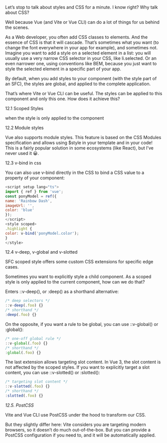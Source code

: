 Let’s stop to talk about styles and CSS for a minute. I know right? Why talk about CSS?

Well because Vue (and Vite or Vue CLI) can do a lot of things for us behind the scenes.

As a Web developer, you often add CSS classes to elements. And the essence of CSS is that it will cascade. That’s sometimes what you want (to change the font everywhere in your app for example), and sometimes not. Imagine you want to add a style on a selected element in a list: you will usually use a very narrow CSS selector in your CSS, like li.selected. Or an even narrower one, using conventions like BEM, because you just want to style the selected element in a specific part of your app.

By default, when you add styles to your component (with the style part of an SFC), the styles are global, and applied to the complete application.

That’s where Vite or Vue CLI can be useful. The styles can be applied to this component and only this one. How does it achieve this?

12.1 Scoped Styles

when the style is only applied to the component

12.2 Module styles

Vue also supports module styles. This feature is based on the CSS Modules specification and allows using $style in your template and in your code! This is a fairly popular solution in some ecosystems (like React), but I’ve never used it 😀.

12.3 v-bind in css

You can also use v-bind directly in the CSS to bind a CSS value to a property of your component:

```js
<script setup lang="ts">
import { ref } from 'vue';
const ponyModel = ref({
name: 'Rainbow Dash',
imageUrl: '',
color: 'blue'
});
</script>
<style scoped>
.highlight {
color: v-bind('ponyModel.color');
}
</style>
```

12.4 v-deep, v-global and v-slotted

SFC scoped style offers some custom CSS extensions for specific edge cases.

Sometimes you want to explicitly style a child component. As a scoped style is only applied to the current component, how can we do that?

Enters ::v-deep(), or :deep() as a shorthand alternative:

```js
/* deep selectors */
::v-deep(.foo) {}
/* shorthand */
:deep(.foo) {}
```

On the opposite, if you want a rule to be global, you can use ::v-global() or :global():

```js
/* one-off global rule */
::v-global(.foo) {}
/* shorthand */
:global(.foo) {}
```

The last extension allows targeting slot content. In Vue 3, the slot content is not affected by the scoped styles. If you want to explicitly target a slot content, you can use ::v-slotted() or :slotted():

```js
/* targeting slot content */
::v-slotted(.foo) {}
/* shorthand */
:slotted(.foo) {}
```

_12.5. PostCSS_

Vite and Vue CLI use PostCSS under the hood to transform our CSS.

But they slightly differ here: Vite considers you are targeting modern browsers, so it doesn’t do
much out-of-the-box. But you can provide a PostCSS configuration if you need to, and it will be
automatically applied.

